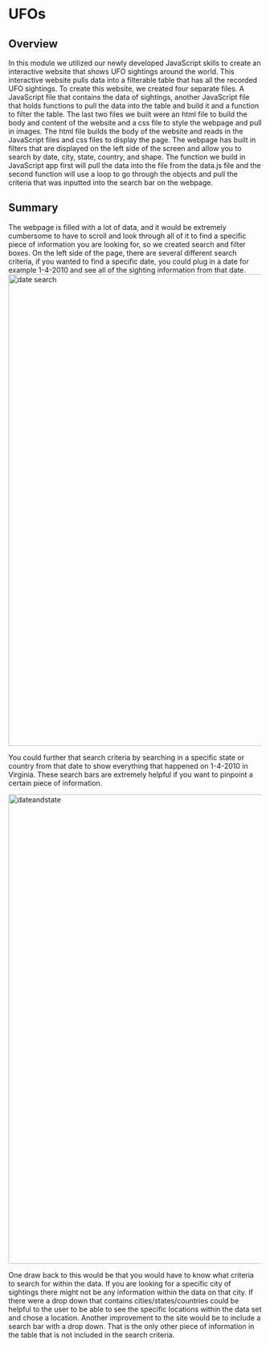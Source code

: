 # UFOs

## Overview

 

In this module we utilized our newly developed JavaScript skills to create an interactive website that shows UFO sightings around the world. This interactive website pulls data into a filterable table that has all the recorded UFO sightings. To create this website, we created four separate files. A JavaScript file that contains the data of sightings, another JavaScript file that holds functions to pull the data into the table and build it and a function to filter the table. The last two files we built were an html file to build the body and content of the website and a css file to style the webpage and pull in images. The html file builds the body of the website and reads in the JavaScript files and css files to display the page. The webpage has built in filters that are displayed on the left side of the screen and allow you to search by date, city, state, country, and shape. The function we build in JavaScript app first will pull the data into the file from the data.js file and the second function will use a loop to go through the objects and pull the criteria that was inputted into the search bar on the webpage.

 

## Summary

 

The webpage is filled with a lot of data, and it would be extremely cumbersome to have to scroll and look through all of it to find a specific piece of information you are looking for, so we created search and filter boxes. On the left side of the page, there are several different search criteria, if you wanted to find a specific date, you could plug in a date for example 1-4-2010 and see all of the sighting information from that date. 
<img width="939" alt="date search" src="https://user-images.githubusercontent.com/45208773/140657365-eed467a8-a208-43db-9171-fc287a9324f2.PNG">




You could further that search criteria by searching in a specific state or country from that date to show everything that happened on 1-4-2010 in Virginia. These search bars are extremely helpful if you want to pinpoint a certain piece of information.


<img width="934" alt="dateandstate" src="https://user-images.githubusercontent.com/45208773/140657399-0d49cb20-b722-4ca8-9cb2-e1e9fb20e179.PNG">

 

One draw back to this would be that you would have to know what criteria to search for within the data. If you are looking for a specific city of sightings there might not be any information within the data on that city. If there were a drop down that contains cities/states/countries could be helpful to the user to be able to see the specific locations within the data set and chose a location. Another improvement to the site would be to include a search bar with a drop down. That is the only other piece of information in the table that is not included in the search criteria. 

